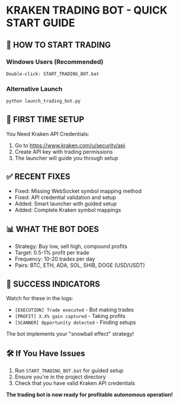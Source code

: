 # KRAKEN TRADING BOT - QUICK START GUIDE

## 🚀 HOW TO START TRADING

### Windows Users (Recommended)
```
Double-click: START_TRADING_BOT.bat
```

### Alternative Launch  
```bash
python launch_trading_bot.py
```

## 🔑 FIRST TIME SETUP

You Need Kraken API Credentials:
1. Go to https://www.kraken.com/u/security/api
2. Create API key with trading permissions
3. The launcher will guide you through setup

## ✅ RECENT FIXES

- Fixed: Missing WebSocket symbol mapping method
- Fixed: API credential validation and setup
- Added: Smart launcher with guided setup
- Added: Complete Kraken symbol mappings

## 📊 WHAT THE BOT DOES

- Strategy: Buy low, sell high, compound profits
- Target: 0.5-1% profit per trade  
- Frequency: 10-20 trades per day
- Pairs: BTC, ETH, ADA, SOL, SHIB, DOGE (USD/USDT)

## 🎯 SUCCESS INDICATORS

Watch for these in the logs:
- `[EXECUTION] Trade executed` - Bot making trades
- `[PROFIT] X.X% gain captured` - Taking profits
- `[SCANNER] Opportunity detected` - Finding setups

The bot implements your "snowball effect" strategy!

## 🛠️ If You Have Issues

1. Run `START_TRADING_BOT.bat` for guided setup
2. Ensure you're in the project directory  
3. Check that you have valid Kraken API credentials

**The trading bot is now ready for profitable autonomous operation!**

